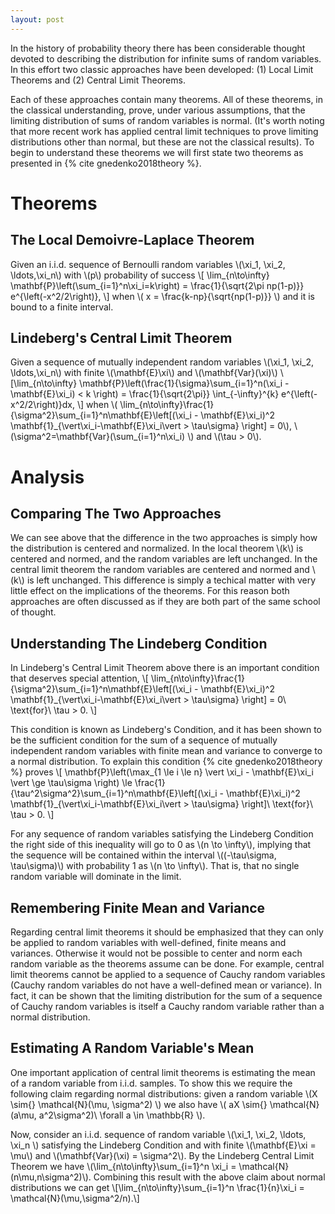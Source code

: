 ```yaml
---
layout: post
---
```

In the history of probability theory there has been considerable thought devoted to describing the distribution for infinite sums of random variables. In this effort two classic approaches have been developed: (1) Local Limit Theorems and (2) Central Limit Theorems.

Each of these approaches contain many theorems. All of these theorems, in the classical understanding, prove, under various assumptions, that the limiting distribution of sums of random variables is normal. (It's worth noting that more recent work has applied central limit techniques to prove limiting distributions other than normal, but these are not the classical results). To begin to understand these theorems we will first state two theorems as presented in {% cite gnedenko2018theory %}.

# Theorems

## The Local Demoivre-Laplace Theorem

Given an i.i.d. sequence of Bernoulli random variables \\(\xi_1, \xi_2, \ldots,\xi_n\\) with \\(p\\) probability of success \\[ \lim_{n\to\infty} \mathbf{P}\left(\sum_{i=1}^n\xi_i=k\right) = \frac{1}{\sqrt{2\pi np(1-p)}} e^{\left(-x^2/2\right)}, \\] when \\( x = \frac{k-np}{\sqrt{np(1-p)}} \\) and it is bound to a finite interval.

## Lindeberg's Central Limit Theorem

Given a sequence of mutually independent random variables \\(\xi_1, \xi_2, \ldots,\xi_n\\) with finite \\(\mathbf{E}\xi\\) and \\(\mathbf{Var}(\xi)\\) \\[\lim_{n\to\infty} \mathbf{P}\left(\frac{1}{\sigma}\sum_{i=1}^n\(\xi_i -\mathbf{E}\xi_i) < k \right) = \frac{1}{\sqrt{2\pi}} \int_{-\infty}^{k} e^{\left(-x^2/2\right)}dx, \\] when \\( \\lim_{n\to\infty}\frac{1}{\sigma^2}\sum_{i=1}^n\mathbf{E}\left[(\xi_i - \mathbf{E}\xi_i)^2 \mathbf{1}\_{\vert\xi_i-\mathbf{E}\xi_i\vert > \tau\sigma} \right] = 0\\), \\(\sigma^2=\mathbf{Var}(\sum_{i=1}^n\xi_i) \\) and \\(\tau > 0\\).

# Analysis

## Comparing The Two Approaches

We can see above that the difference in the two approaches is simply how the distribution is centered and normalized. In the local theorem \\(k\\) is centered and normed, and the random variables are left unchanged. In the central limit theorem the random variables are centered and normed and \\(k\\) is left unchanged. This difference is simply a techical matter with very little effect on the implications of the theorems. For this reason both approaches are often discussed as if they are both part of the same school of thought.

## Understanding The Lindeberg Condition
In Lindeberg's Central Limit Theorem above there is an important condition that deserves special attention, \\[ \lim_{n\to\infty}\frac{1}{\sigma^2}\sum_{i=1}^n\mathbf{E}\left[(\xi_i - \mathbf{E}\xi_i)^2 \mathbf{1}\_{\vert\xi_i-\mathbf{E}\xi_i\vert > \tau\sigma} \right] = 0\ \text{for}\ \tau > 0. \\]

This condition is known as Lindeberg's Condition, and it has been shown to be the sufficient condition for the sum of a sequence of mutually independent random variables with finite mean and variance to converge to a normal distribution. To explain this condition {% cite gnedenko2018theory %} proves \\[ \mathbf{P}\left(\max_{1 \le i \le n} \vert \xi_i - \mathbf{E}\xi_i \vert \ge \tau\sigma \right) \le \frac{1}{\tau^2\sigma^2}\sum_{i=1}^n\mathbf{E}\left[(\xi_i - \mathbf{E}\xi_i)^2 \mathbf{1}\_{\vert\xi_i-\mathbf{E}\xi_i\vert > \tau\sigma} \right]\ \text{for}\ \tau > 0. \\]

For any sequence of random variables satisfying the Lindeberg Condition the right side of this inequality will go to 0 as \\(n \to \infty\\), implying that the sequence will be contained within the interval \\((-\tau\sigma, \tau\sigma)\\) with probability 1 as \\(n \to \infty\\). That is, that no single random variable will dominate in the limit. 

## Remembering Finite Mean and Variance

Regarding central limit theorems it should be emphasized that they can only be applied to random variables with well-defined, finite means and variances. Otherwise it would not be possible to center and norm each random variable as the theorems assume can be done. For example, central limit theorems cannot be applied to a sequence of Cauchy random variables (Cauchy random variables do not have a well-defined mean or variance). In fact, it can be shown that the limiting distribution for the sum of a sequence of Cauchy random variables is itself a Cauchy random variable rather than a normal distribution.

## Estimating A Random Variable's Mean

One important application of central limit theorems is estimating the mean of a random variable from i.i.d. samples. To show this we require the following claim regarding normal distributions: given a random variable \\(X \sim{} \mathcal{N}(\mu, \sigma^2) \\) we also have \\( aX \sim{} \mathcal{N}(a\mu, a^2\sigma^2)\ \forall a \in \mathbb{R} \\).

Now, consider an i.i.d. sequence of random variable \\(\xi_1, \xi_2, \ldots, \xi_n \\) satisfying the Lindeberg Condition and with finite \\(\mathbf{E}\xi = \mu\\) and \\(\mathbf{Var}(\xi) = \sigma^2\\). By the Lindeberg Central Limit Theorem we have \\(\lim_{n\to\infty}\sum_{i=1}^n \xi_i = \mathcal{N}(n\mu,n\sigma^2)\\). Combining this result with the above claim about normal distributions we can get \\[\lim_{n\to\infty}\sum_{i=1}^n \frac{1}{n}\xi_i = \mathcal{N}(\mu,\sigma^2/n).\\]
